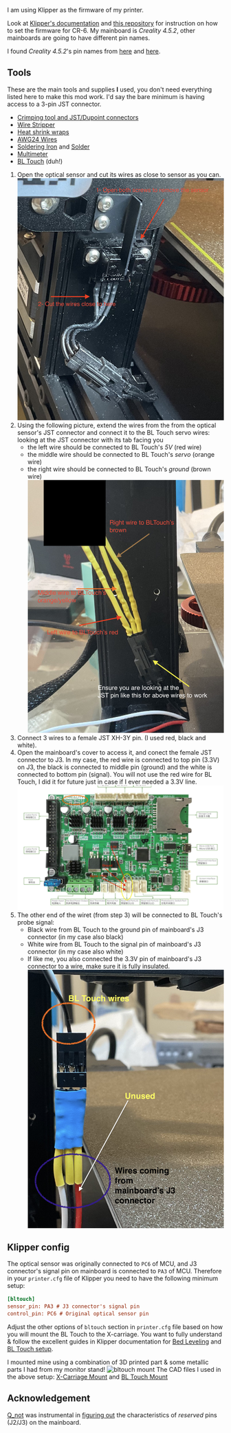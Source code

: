 I am using Klipper as the firmware of my printer.

Look at [Klipper's documentation](https://www.klipper3d.org) and [this repository](https://github.com/KoenVanduffel/CR-6_Klipper) for instruction on how to set the firmware for CR-6.
My mainboard is _Creality 4.5.2_, other mainboards are going to have different pin names.

I found _Creality 4.5.2_'s pin names from [here](https://github.com/CR6Community/Marlin/blob/extui/Marlin/src/pins/stm32f1/pins_CREALITY_V45x.h) and [here](https://github.com/CR6Community/Marlin/blob/extui/Marlin/src/pins/stm32f1/pins_CREALITY_V452.h).


## Tools
These are the main tools and supplies **I** used, you don't need everything listed here to make this mod work. I'd say the bare minimum is having access to a 3-pin JST connector.

- [Crimping tool and JST/Dupoint connectors](https://www.amazon.com/dp/B0BJZN4KD7?&_encoding=UTF8&tag=spamwax-20&linkCode=ur2&linkId=0722276a626d7f85d34a6f9ff9b152bc&camp=1789&creative=9325)
- [Wire Stripper](https://www.amazon.com/dp/B097SZ1F7W?&_encoding=UTF8&tag=spamwax-20&linkCode=ur2&linkId=76d75331bc07420239b9a5fc9a6ddb30&camp=1789&creative=9325)
- [Heat shrink wraps](https://www.amazon.com/dp/B072PCQ2LW?&_encoding=UTF8&tag=spamwax-20&linkCode=ur2&linkId=6d180f6397995dfd0d1addee4244fa03&camp=1789&creative=9325)
- [AWG24 Wires](https://www.amazon.com/dp/B089D13Y1N?&_encoding=UTF8&tag=spamwax-20&linkCode=ur2&linkId=adc74168560833eb92af967ad232ea59&camp=1789&creative=9325)
- [Soldering Iron](https://www.amazon.com/gp/product/B00ANZRT4M?&_encoding=UTF8&tag=spamwax-20&linkCode=ur2&linkId=a4124b29a8253b2271459a567b074717&camp=1789&creative=9325) and [Solder](https://www.amazon.com/gp/product/B00068IJWC?&_encoding=UTF8&tag=spamwax-20&linkCode=ur2&linkId=e6ea6d05267d951f9b54cf8cfd100775&camp=1789&creative=9325)
- [Multimeter](https://www.amazon.com/gp/product/B000EVYGZA?&_encoding=UTF8&tag=spamwax-20&linkCode=ur2&linkId=c9538575c0aa267aaf25aef0ec45c9b1&camp=1789&creative=9325)
- [BL Touch](https://www.amazon.com/dp/B076PQG1FF?&_encoding=UTF8&tag=spamwax-20&linkCode=ur2&linkId=bc080dfeaf63916c6037626fd1f14db5&camp=1789&creative=9325) (duh!)

1. Open the optical sensor and cut its wires as close to sensor as you can.
![Optical sensor](IMG_0131.png)
2. Using the following picture, extend the wires from the from the optical sensor's JST connector and connect it to the BL Touch servo wires: looking at the JST connector with its tab facing you
    - the left wire should be connected to BL Touch's *5V* (red wire)
    - the middle wire should be connected to BL Touch's *servo* (orange wire)
    - the right wire should be connected to BL Touch's *ground* (brown wire)
![Optical sensor rewiring](image.png)
3. Connect 3 wires to a female JST XH-3Y pin. (I used red, black and white).
4. Open the mainboard's cover to access it, and conect the female JST connector to J3. In my case, the red wire is connected to top pin (3.3V) on J3, the black is connected to middle pin (ground) and the white is connected to bottom pin (signal). You will not use the red wire for BL Touch, I did it for future just in case if I ever needed a 3.3V line.
![mainboard J3](image-1.png)
5. The other end of the wiret (from step 3) will be connected to BL Touch's probe signal:
    - Black wire from BL Touch to the ground pin of mainboard's J3 connector (in my case also black)
    - White wire from BL Touch to the signal pin of mainboard's J3 connector (in my case also white)
    - If like me, you also connected the 3.3V pin of mainboard's J3 connector to a wire, make sure it is fully insulated.
    ![BLTouch signal](image-2.png)

## Klipper config

The optical sensor was originally connected to `PC6` of MCU, and J3 connector's signal pin on mainboard is connected to `PA3` of MCU.
Therefore in your `printer.cfg` file of Klipper you need to have the following minimum setup:

```ini
[bltouch]
sensor_pin: PA3 # J3 connector's signal pin
control_pin: PC6 # Original optical sensor pin
```

Adjust the other options of `bltouch` section in `printer.cfg` file based on how you will mount the BL Touch to the X-carriage. You want to fully understand & follow the excellent guides in Klipper documentation for [Bed Leveling](https://www.klipper3d.org/Bed_Level.html) and [BL Touch setup](https://www.klipper3d.org/BLTouch.html).

I mounted mine using a combination of 3D printed part & some metallic parts I had from my monitor stand!
![bltouch mount](image-3.png)
The CAD files I used in the above setup: [X-Carriage Mount](../resources/BLTouchCarriage-Mount.step) and [BL Touch Mount](../resources/BLTouch-Mount.step)

## Acknowledgement

[Q_not](https://www.reddit.com/user/Q_not/) was instrumental in [figuring out](https://www.reddit.com/r/CR6/comments/18s6fkv/comment/kf62rpf/?utm_source=share&utm_medium=web2x&context=3)
 the characteristics of *reserved* pins (J2/J3) on the mainboard.
